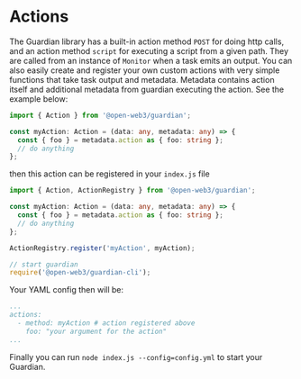 # Actions

The Guardian library has a built-in action method `POST` for doing http calls, and an action method `script` for executing a script from a given path. They are called from an instance of `Monitor` when a task emits an output. You can also easily create and register your own custom actions with very simple functions that take task output and metadata. Metadata contains action itself and additional metadata from guardian executing the action. See the example below:

```typescript
import { Action } from '@open-web3/guardian';

const myAction: Action = (data: any, metadata: any) => {
  const { foo } = metadata.action as { foo: string };
  // do anything
};
```

then this action can be registered in your `index.js` file

```typescript
import { Action, ActionRegistry } from '@open-web3/guardian';

const myAction: Action = (data: any, metadata: any) => {
  const { foo } = metadata.action as { foo: string };
  // do anything
};

ActionRegistry.register('myAction', myAction);

// start guardian
require('@open-web3/guardian-cli');
```

Your YAML config then will be:

```yaml
...
actions:
  - method: myAction # action registered above
    foo: "your argument for the action"
...
```

Finally you can run `node index.js --config=config.yml` to start your Guardian.